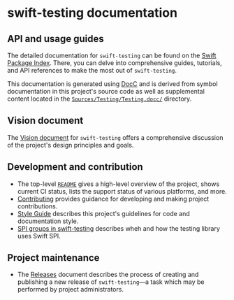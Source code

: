 # swift-testing documentation

<!--
This source file is part of the Swift.org open source project

Copyright (c) 2024 Apple Inc. and the Swift project authors
Licensed under Apache License v2.0 with Runtime Library Exception

See https://swift.org/LICENSE.txt for license information
See https://swift.org/CONTRIBUTORS.txt for Swift project authors
-->

## API and usage guides

The detailed documentation for `swift-testing` can be found on the
[Swift Package Index](https://swiftpackageindex.com/apple/swift-testing/main/documentation/testing).
There, you can delve into comprehensive guides, tutorials, and API references to
make the most out of `swift-testing`.

This documentation is generated using [DocC](https://github.com/apple/swift-docc)
and is derived from symbol documentation in this project's source code as well
as supplemental content located in the
[`Sources/Testing/Testing.docc/`](https://github.com/apple/swift-testing/tree/main/Sources/Testing/Testing.docc)
directory.

## Vision document

The [Vision document](https://github.com/apple/swift-testing/blob/main/Documentation/Vision.md)
for `swift-testing` offers a comprehensive discussion of the project's design
principles and goals. 

## Development and contribution

- The top-level [`README`](https://github.com/apple/swift-testing/blob/main/README.md)
  gives a high-level overview of the project, shows current CI status, lists the
  support status of various platforms, and more.
- [Contributing](https://github.com/apple/swift-testing/blob/main/CONTRIBUTING.md)
  provides guidance for developing and making project contributions.
- [Style Guide](https://github.com/apple/swift-testing/blob/main/Documentation/StyleGuide.md)
  describes this project's guidelines for code and documentation style.
- [SPI groups in swift-testing](https://github.com/apple/swift-testing/blob/main/Documentation/SPI.md)
  describes wheh and how the testing library uses Swift SPI.

## Project maintenance

- The [Releases](https://github.com/apple/swift-testing/blob/main/Documentation/Releases.md)
  document describes the process of creating and publishing a new release of
  `swift-testing`—a task which may be performed by project administrators.
